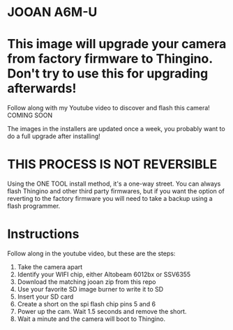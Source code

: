 # JOOAN A6M-U

# This image will upgrade your camera from factory firmware to Thingino. Don't try to use this for upgrading afterwards!

Follow along with my Youtube video to discover and flash this camera! COMING SOON

The images in the installers are updated once a week, you probably want to do a full upgrade after installing!

# THIS PROCESS IS NOT REVERSIBLE

Using the ONE TOOL install method, it's a one-way street. You can always flash Thingino and other third party firmwares, but if you want the
option of reverting to the factory firmware you will need to take a backup using a flash programmer.

# Instructions

Follow along in the youtube video, but these are the steps:
1. Take the camera apart
2. Identify your WIFI chip, either Altobeam 6012bx or SSV6355
3. Download the matching jooan zip from this repo
4. Use your favorite SD image burner to write it to SD
5. Insert your SD card
6. Create a short on the spi flash chip pins 5 and 6
7. Power up the cam. Wait 1.5 seconds and remove the short.
8. Wait a minute and the camera will boot to Thingino.
